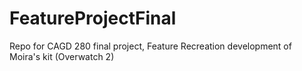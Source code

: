 # FeatureProjectFinal
Repo for CAGD 280 final project, Feature Recreation development of Moira's kit (Overwatch 2)
